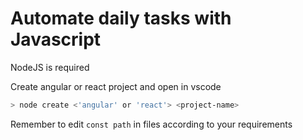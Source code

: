 # Automate daily tasks with Javascript
NodeJS is required

Create angular or react project and open in vscode

```sh
> node create <'angular' or 'react'> <project-name>
```

Remember to edit ``` const path ``` in files according to your requirements
